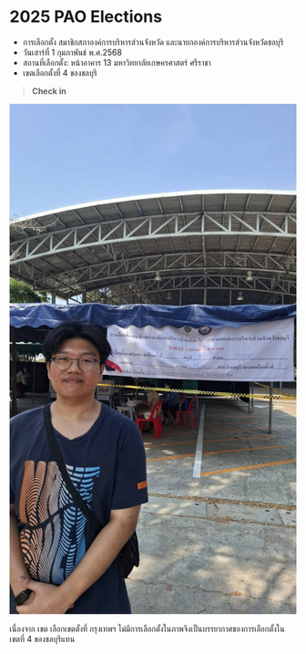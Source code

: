 # **2025 PAO Elections**

- การเลือกตั้ง สมาชิกสภาองค์การบริหารส่วนจังหวัด และนายกองค์การบริหารส่วนจังหวัดชลบุรี
- วันเสาร์ที่ 1 กุมภาพันธ์ พ.ศ.2568
- สถานที่เลือกตั้ง: หน้าอาคาร 13 มหาวิทยาลัยเกษครศาสตร์ ศรีราชา
- เขตเลือกตั้งที่ 4 ของชลบุรี

 > **Check in**

![Check in](img/Check_in.jpg)

เนื่องจาก เขต เลือกเขตตั้งที่ กรุงเทพฯ ไม่มีการเลือกตั้งในภาพจึงเป็นบรรยากาศของการเลือกตั้งใน เขตที่ 4 ของชลบุรีแทน
